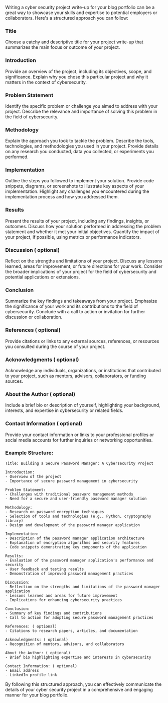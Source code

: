 Writing a cyber security project write-up for your blog portfolio can be a great way to showcase your skills and expertise to potential employers or collaborators. Here's a structured approach you can follow:

### Title
Choose a catchy and descriptive title for your project write-up that summarizes the main focus or outcome of your project.

### Introduction
Provide an overview of the project, including its objectives, scope, and significance. Explain why you chose this particular project and why it matters in the context of cybersecurity.

### Problem Statement
Identify the specific problem or challenge you aimed to address with your project. Describe the relevance and importance of solving this problem in the field of cybersecurity.

### Methodology
Explain the approach you took to tackle the problem. Describe the tools, technologies, and methodologies you used in your project. Provide details on any research you conducted, data you collected, or experiments you performed.

### Implementation
Outline the steps you followed to implement your solution. Provide code snippets, diagrams, or screenshots to illustrate key aspects of your implementation. Highlight any challenges you encountered during the implementation process and how you addressed them.

### Results
Present the results of your project, including any findings, insights, or outcomes. Discuss how your solution performed in addressing the problem statement and whether it met your initial objectives. Quantify the impact of your project, if possible, using metrics or performance indicators.

### Discussion ( optional)
Reflect on the strengths and limitations of your project. Discuss any lessons learned, areas for improvement, or future directions for your work. Consider the broader implications of your project for the field of cybersecurity and potential applications or extensions.

### Conclusion
Summarize the key findings and takeaways from your project. Emphasize the significance of your work and its contributions to the field of cybersecurity. Conclude with a call to action or invitation for further discussion or collaboration.

### References ( optional)
Provide citations or links to any external sources, references, or resources you consulted during the course of your project.

### Acknowledgments ( optional)
Acknowledge any individuals, organizations, or institutions that contributed to your project, such as mentors, advisors, collaborators, or funding sources.

### About the Author ( optional)
Include a brief bio or description of yourself, highlighting your background, interests, and expertise in cybersecurity or related fields.

### Contact Information ( optional)
Provide your contact information or links to your professional profiles or social media accounts for further inquiries or networking opportunities.

### Example Structure:
```
Title: Building a Secure Password Manager: A Cybersecurity Project

Introduction:
- Overview of the project
- Importance of secure password management in cybersecurity

Problem Statement:
- Challenges with traditional password management methods
- Need for a secure and user-friendly password manager solution

Methodology:
- Research on password encryption techniques
- Selection of tools and technologies (e.g., Python, cryptography library)
- Design and development of the password manager application

Implementation:
- Description of the password manager application architecture
- Explanation of encryption algorithms and security features
- Code snippets demonstrating key components of the application

Results:
- Evaluation of the password manager application's performance and security
- User feedback and testing results
- Demonstration of improved password management practices

Discussion:
- Reflection on the strengths and limitations of the password manager application
- Lessons learned and areas for future improvement
- Implications for enhancing cybersecurity practices

Conclusion:
- Summary of key findings and contributions
- Call to action for adopting secure password management practices

References: ( optional)
- Citations to research papers, articles, and documentation

Acknowledgments: ( optional)
- Recognition of mentors, advisors, and collaborators

About the Author: ( optional)
- Brief bio highlighting expertise and interests in cybersecurity

Contact Information: ( optional)
- Email address
- LinkedIn profile link
```

By following this structured approach, you can effectively communicate the details of your cyber security project in a comprehensive and engaging manner for your blog portfolio.

